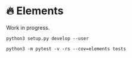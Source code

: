 # 🔥 Elements

Work in progress.

```
python3 setup.py develop --user
```

```
python3 -m pytest -v -rs --cov=elements tests
```
